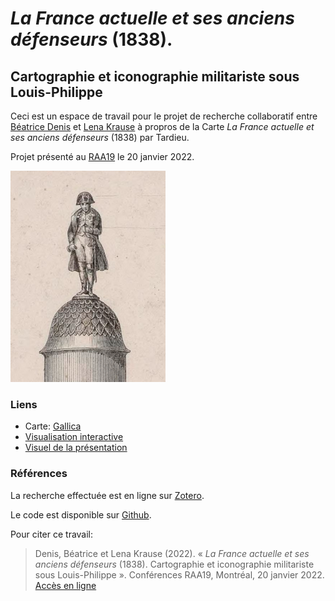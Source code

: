 # *La France actuelle et ses anciens défenseurs* (1838). 
## Cartographie et iconographie militariste sous Louis-Philippe 

Ceci est un espace de travail pour le projet de recherche collaboratif entre [Béatrice Denis](https://histart.umontreal.ca/repertoire-departement/doctorants/doctorant/in/in32580/sg/Beatrice%20Denis/) et [Lena Krause](lenamk.site) à propros de la Carte *La France actuelle et ses anciens défenseurs* (1838) par Tardieu.

Projet présenté au [RAA19](https://raa19.com/2021/10/31/la-france-actuelle/) le 20 janvier 2022.

<img src="./img/Carte1838_details/Top_ColonneAusterlitz.png" style="zoom: 33%;" />


### Liens 
- Carte: [Gallica](https://gallica.bnf.fr/ark:/12148/btv1b53083503z)
- [Visualisation interactive](https://lenamk.site/carte1838/viz/carteInteractive_Web/)
- [Visuel de la présentation](https://www.canva.com/design/DAE1RltcXjo/hf4mxVvtaPofDm-57xtjeg/view?utm_content=DAE1RltcXjo&utm_campaign=designshare&utm_medium=link&utm_source=sharebutton)

### Références
La recherche effectuée est en ligne sur [Zotero](https://www.zotero.org/groups/4298276/carte1838/library).

Le code est disponible sur [Github](https://github.com/lenaMK/carte1838).

Pour citer ce travail: 
> Denis, Béatrice et Lena Krause (2022). « *La France actuelle et ses anciens défenseurs* (1838). Cartographie et iconographie militariste sous Louis-Philippe ». Conférences RAA19, Montréal, 20 janvier 2022. [Accès en ligne](http://lenamk.site/carte1838/)